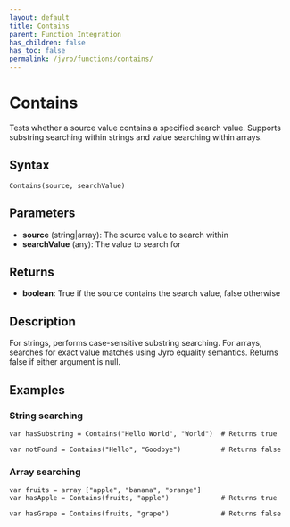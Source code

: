 ```yaml
---
layout: default
title: Contains
parent: Function Integration
has_children: false
has_toc: false
permalink: /jyro/functions/contains/
---
```


# Contains

Tests whether a source value contains a specified search value. Supports substring searching within strings and value searching within arrays.

## Syntax

```jyro
Contains(source, searchValue)
```

## Parameters

- **source** (string|array): The source value to search within
- **searchValue** (any): The value to search for

## Returns

- **boolean**: True if the source contains the search value, false otherwise

## Description

For strings, performs case-sensitive substring searching. For arrays, searches for exact value matches using Jyro equality semantics. Returns false if either argument is null.

## Examples

### String searching

```jyro
var hasSubstring = Contains("Hello World", "World")  # Returns true
```

```jyro
var notFound = Contains("Hello", "Goodbye")          # Returns false
```

### Array searching

```jyro
var fruits = array ["apple", "banana", "orange"]
var hasApple = Contains(fruits, "apple")             # Returns true
```

```jyro
var hasGrape = Contains(fruits, "grape")             # Returns false
```